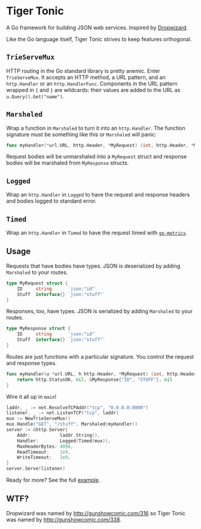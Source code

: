 Tiger Tonic
===========

A Go framework for building JSON web services.  Inspired by [Dropwizard](http://dropwizard.codahale.com).

Like the Go language itself, Tiger Tonic strives to keep features orthogonal.

`TrieServeMux`
--------------

HTTP routing in the Go standard library is pretty anemic.  Enter `TrieServeMux`.  It accepts an HTTP method, a URL pattern, and an `http.Handler` or an `http.HandlerFunc`.  Components in the URL pattern wrapped in `{` and `}` are wildcards: their values are added to the URL as <code>u.Query().Get("<em>name</em>")</code>.

`Marshaled`
-----------

Wrap a function in `Marshaled` to turn it into an `http.Handler`.  The function signature must be something like this or `Marshaled` will panic:

```go
func myHandler(*url.URL, http.Header, *MyRequest) (int, http.Header, *MyResponse)
```

Request bodies will be unmarshaled into a `MyRequest` struct and response bodies will be marshaled from `MyResponse` structs.

`Logged`
--------

Wrap an `http.Handler` in `Logged` to have the request and response headers and bodies logged to standard error.

`Timed`
-------

Wrap an `http.Handler` in `Timed` to have the request timed with [`go-metrics`](https://github.com/rcrowley/go-metrics).

Usage
-----

Requests that have bodies have types.  JSON is deserialized by adding `Marshaled` to your routes.

```go
type MyRequest struct {
	ID     string      `json:"id"`
	Stuff  interface{} `json:"stuff"`
}
```

Responses, too, have types.  JSON is serialized by adding `Marshaled` to your routes.

```go
type MyResponse struct {
	ID     string      `json:"id"`
	Stuff  interface{} `json:"stuff"`
}
```

Routes are just functions with a particular signature.  You control the request and response types.

```go
func myHandler(u *url.URL, h http.Header, *MyRequest) (int, http.Header, *MyResponse, error) {
    return http.StatusOK, nil, &MyResponse{"ID", "STUFF"}, nil
}
```

Wire it all up in `main`!

```go
laddr, _ := net.ResolveTCPAddr("tcp", "0.0.0.0:8000")
listener, _ := net.ListenTCP("tcp", laddr)
mux := NewTrieServeMux()
mux.Handle("GET", "/stuff", Marshaled(myHandler))
server := &http.Server{
    Addr:           laddr.String(),
    Handler:        Logged(Timed(mux)),
    MaxHeaderBytes: 4096,
    ReadTimeout:    1e9,
    WriteTimeout:   1e9,
}
server.Serve(listener)
```

Ready for more?  See the full [example](https://github.com/rcrowley/go-tigertonic/tree/master/example).

WTF?
----

Dropwizard was named by <http://gunshowcomic.com/316> so Tiger Tonic was named by <http://gunshowcomic.com/338>.
